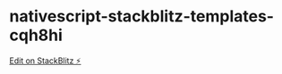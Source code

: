 # nativescript-stackblitz-templates-cqh8hi

[Edit on StackBlitz ⚡️](https://stackblitz.com/edit/nativescript-stackblitz-templates-cqh8hi)